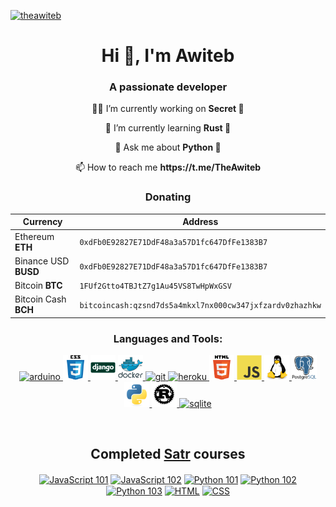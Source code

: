 <a href="https://github.com/TheAwiteb">
  <p align="left"> <img src="https://komarev.com/ghpvc/?username=theawiteb&label=Profile%20views&color=blueviolet&style=flat" alt="theawiteb" /> </p>
</a>

<h1 align="center">Hi 👋, I'm Awiteb</h1>
<h3 align="center">A passionate developer</h3>

<div align="center">

<p>👨‍💻 I’m currently working on <b>Secret 👀</b></p>
<p>🌱 I’m currently learning <b>Rust 🦀 </b></p>
<p>💬 Ask me about <b>Python 🐍 </b></p>
<p>📫 How to reach me <b>https://t.me/TheAwiteb</b></p>

<h3>Donating</h3>
<table>
    <thead>
        <tr>
            <th>Currency</th>
            <th>Address</th>
        </tr>
    </thead>
    <tbody>
        <tr>
            <td>Ethereum <strong>ETH</strong></td>
            <td><code>0xdFb0E92827E71DdF48a3a57D1fc647DfFe1383B7</code></td>
        </tr>
        <tr>
            <td>Binance USD <strong>BUSD</strong></td>
            <td><code>0xdFb0E92827E71DdF48a3a57D1fc647DfFe1383B7</code></td>
        </tr>
        <tr>
            <td>Bitcoin <strong>BTC</strong></td>
            <td><code>1FUf2Gtto4TBJtZ7g1Au45VS8TwHpWxGSV</code></td>
        </tr>
        <tr>
            <td>Bitcoin Cash <strong>BCH</strong></td>
            <td><code>bitcoincash:qzsnd7ds5a4mkxl7nx000cw347jxfzardv0zhazhkw</code></td>
        </tr>
    </tbody>
</table>

<h3>Languages and Tools:</h3>
<p align="center"> <a href="https://www.arduino.cc/" target="_blank"> <img src="https://cdn.worldvectorlogo.com/logos/arduino-1.svg" alt="arduino" width="40" height="40"/> </a> <a href="https://www.w3schools.com/css/" target="_blank"> <img src="https://raw.githubusercontent.com/devicons/devicon/master/icons/css3/css3-original-wordmark.svg" alt="css3" width="40" height="40"/> </a> <a href="https://www.djangoproject.com/" target="_blank"> <img src="https://raw.githubusercontent.com/devicons/devicon/master/icons/django/django-original.svg" alt="django" width="40" height="40"/> </a> <a href="https://www.docker.com/" target="_blank"> <img src="https://raw.githubusercontent.com/devicons/devicon/master/icons/docker/docker-original-wordmark.svg" alt="docker" width="40" height="40"/> </a> <a href="https://git-scm.com/" target="_blank"> <img src="https://www.vectorlogo.zone/logos/git-scm/git-scm-icon.svg" alt="git" width="40" height="40"/> </a> <a href="https://heroku.com" target="_blank"> <img src="https://www.vectorlogo.zone/logos/heroku/heroku-icon.svg" alt="heroku" width="40" height="40"/> </a> <a href="https://www.w3.org/html/" target="_blank"> <img src="https://raw.githubusercontent.com/devicons/devicon/master/icons/html5/html5-original-wordmark.svg" alt="html5" width="40" height="40"/> </a> <a href="https://developer.mozilla.org/en-US/docs/Web/JavaScript" target="_blank"> <img src="https://raw.githubusercontent.com/devicons/devicon/master/icons/javascript/javascript-original.svg" alt="javascript" width="40" height="40"/> </a> <a href="https://www.linux.org/" target="_blank"> <img src="https://raw.githubusercontent.com/devicons/devicon/master/icons/linux/linux-original.svg" alt="linux" width="40" height="40"/> </a> <a href="https://www.postgresql.org" target="_blank"> <img src="https://raw.githubusercontent.com/devicons/devicon/master/icons/postgresql/postgresql-original-wordmark.svg" alt="postgresql" width="40" height="40"/> </a> <a href="https://www.python.org" target="_blank"> <img src="https://raw.githubusercontent.com/devicons/devicon/master/icons/python/python-original.svg" alt="python" width="40" height="40"/> </a> <a href="https://www.rust-lang.org" target="_blank"> <img src="https://raw.githubusercontent.com/devicons/devicon/master/icons/rust/rust-plain.svg" alt="rust" width="40" height="40"/> </a> <a href="https://www.sqlite.org/" target="_blank"> <img src="https://www.vectorlogo.zone/logos/sqlite/sqlite-icon.svg" alt="sqlite" width="40" height="40"/> </a> </p>
</div>
<br>

<h2 align='center'>Completed <a href='https://Satr.codes'>Satr</a> courses</h2>

<div align='center'><a target='_blank' href='https://satr.codes/courses/MxhtosVATL/view'><img align='center' alt='JavaScript 101' src='https://assets.safcsp.cloud/badges/badges-44.png' width='90' height='90'/></a>
<a target='_blank' href='https://satr.codes/courses/lnCDammOOq/view'><img align='center' alt='JavaScript 102' src='https://assets.safcsp.cloud/badges/badges-44.png' width='90' height='90'/></a>
<a target='_blank' href='https://satr.codes/courses/rRUQyVDkwQ/view'><img align='center' alt='Python 101' src='https://assets.safcsp.cloud/badges/badges-45.png' width='90' height='90'/></a>
<a target='_blank' href='https://satr.codes/courses/VIvMvhyCiV/view'><img align='center' alt='Python 102' src='https://assets.safcsp.cloud/badges/badges-45.png' width='90' height='90'/></a>
<a target='_blank' href='https://satr.codes/courses/MvNhowmHeB/view'><img align='center' alt='Python 103' src='https://assets.safcsp.cloud/badges/badges-45.png' width='90' height='90'/></a>
<a target='_blank' href='https://satr.codes/courses/CATspNvVjT/view'><img align='center' alt='HTML' src='https://assets.safcsp.cloud/badges/badges-54.png' width='90' height='90'/></a>
<a target='_blank' href='https://satr.codes/courses/hNUwyBUKmF/view'><img align='center' alt='CSS' src='https://assets.safcsp.cloud/badges/badges-53.png' width='90' height='90'/></a>

</div>





